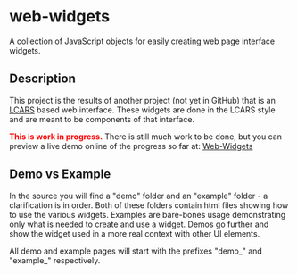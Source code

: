 # web-widgets
A collection of JavaScript objects for easily creating web page interface widgets.

## Description

This project is the results of another project (not yet in GitHub) that is an [LCARS](https://en.wikipedia.org/wiki/LCARS) based web interface. These widgets are done in the LCARS style and are meant to be components of that interface.

<span style="color: red;"><b>This is work in progress.</b></span> There is still much work to be done, but you can preview a live demo online of the progress so far at: [Web-Widgets](https://www.stevenlyles.net/playground/web_widgets/)

## Demo vs Example
In the source you will find a "demo" folder and an "example" folder - a clarification is in order. Both of these folders contain html files showing how to use the various widgets. Examples are bare-bones usage demonstrating only what is needed to create and use a widget. Demos go further and show the widget used in a more real context with other UI elements.

All demo and example pages will start with the prefixes "demo_" and "example_" respectively.